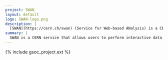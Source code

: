 ```yaml
---
project: SWAN
layout: default
logo: SWAN-logo.png
description: |
  [SWAN](https://cern.ch/swan) (Service for Web-based ANalysis) is a CERN service that allows users to perform interactive data analysis in the cloud, in a "software as a service" model. It is built upon the widely-used Jupyter notebooks, allowing users to write - and run - their data analysis using only a web browser. By connecting to SWAN, users have immediate access to storage, software and computing resources (like Spark clusters) that CERN provides, and that they need to do their analyses. 
summary: |
  SWAN is a CERN service that allows users to perform interactive data analysis in the cloud, built upon the widely-used Jupyter notebooks and CERN technologies for storage and software access.
---
```


{% include gsoc_project.ext %}
